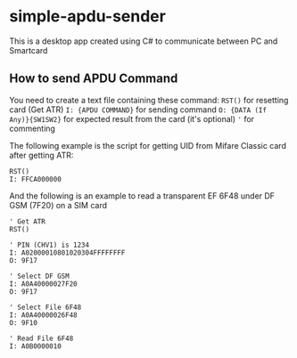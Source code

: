 # simple-apdu-sender
This is a desktop app created using C# to communicate between PC and Smartcard

## How to send APDU Command
You need to create a text file containing these command:
`RST()` for resetting card (Get ATR)
`I: {APDU COMMAND}` for sending command
`O: {DATA (If Any)}{SW1SW2}` for expected result from the card (it's optional)
`'` for commenting

The following example is the script for getting UID from Mifare Classic card after getting ATR:
```
RST()
I: FFCA000000
```

And the following is an example to read a transparent EF 6F48 under DF GSM (7F20) on a SIM card
```
' Get ATR
RST()

' PIN (CHV1) is 1234
I: A02000010801020304FFFFFFFF
O: 9F17

' Select DF GSM
I: A0A40000027F20 
O: 9F17

' Select File 6F48
I: A0A40000026F48 
O: 9F10

' Read File 6F48
I: A0B0000010
```
